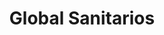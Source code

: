 ---
title: "Global Sanitarios"
url: /ciudad-autonoma-de-buenos-aires/global-sanitarios/
shop: comercio
---